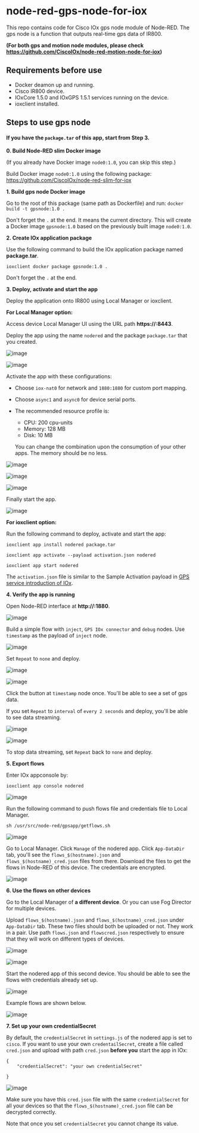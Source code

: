 # node-red-gps-node-for-iox

This repo contains code for Cisco IOx gps node module of Node-RED. The gps node is a function that outputs real-time gps data of IR800.

**(For both gps and motion node modules, please check https://github.com/CiscoIOx/node-red-motion-node-for-iox)**

## Requirements before use

- Docker deamon up and running.
- Cisco IR800 device.
- IOxCore 1.5.0 and IOxGPS 1.5.1 services running on the device.
- ioxclient installed.

## Steps to use gps node

#### If you have the `package.tar` of this app, start from Step 3.

**0. Build Node-RED slim Docker image**

(If you already have Docker image `node0:1.0`, you can skip this step.)

Build Docker image `node0:1.0` using the following package:
https://github.com/CiscoIOx/node-red-slim-for-iox

**1. Build gps node Docker image**

Go to the root of this package (same path as Dockerfile) and run:
`docker build -t gpsnode:1.0 .`

Don't forget the `.` at the end. It means the current directory.
This will create a Docker image `gpsnode:1.0` based on the previously built image `node0:1.0`.

**2. Create IOx application package**

Use the following command to build the IOx application package named **package.tar**.

`ioxclient docker package gpsnode:1.0 .`

Don't forget the `.` at the end.

**3. Deploy, activate and start the app**

Deploy the application onto IR800 using Local Manager or ioxclient.

**For Local Manager option:**

Access device Local Manager UI using the URL path **https://:8443**.

Deploy the app using the name `nodered` and the package `package.tar` that you created.

![image](https://user-images.githubusercontent.com/47573639/52669802-ec58eb80-2ecb-11e9-98ac-655385899b88.png)

![image](https://user-images.githubusercontent.com/47573639/52669839-0692c980-2ecc-11e9-8e75-940cd17bec35.png)

Activate the app with these configurations:
- Choose `iox-nat0` for network and `1880:1880` for custom port mapping.
- Choose `async1` and `async0` for device serial ports.
- The recommended resource profile is:
  - CPU: 200 cpu-units
  - Memory: 128 MB
  - Disk: 10 MB

  You can change the combination upon the consumption of your other apps. The memory should be no less.

![image](https://user-images.githubusercontent.com/47573639/52669886-21653e00-2ecc-11e9-9a46-a0d7893ebd6c.png)

![image](https://user-images.githubusercontent.com/47573639/52669905-33df7780-2ecc-11e9-9e87-2034a9c277c3.png)

![image](https://user-images.githubusercontent.com/47573639/52669953-478ade00-2ecc-11e9-8b28-372632210bfc.png)

Finally start the app.

![image](https://user-images.githubusercontent.com/47573639/52670022-730dc880-2ecc-11e9-9e7d-596e5a8aed68.png)

**For ioxclient option:**

Run the following command to deploy, activate and start the app:

`ioxclient app install nodered package.tar`

`ioxclient app activate --payload activation.json nodered`

`ioxclient app start nodered`

The `activation.json` file is similar to the Sample Activation payload in [GPS service introduction of IOx](https://developer.cisco.com/docs/iox/#!how-to-install-gps-service/how-to-install-gps-service).

**4. Verify the app is running**

Open Node-RED interface at **http://:1880**.

![image](https://user-images.githubusercontent.com/47573639/52670134-ad776580-2ecc-11e9-8cdc-ee5e62316ee2.png)

Build a simple flow with `inject`, `GPS IOx connector` and `debug` nodes. Use `timestamp` as the payload of `inject` node.

![image](https://user-images.githubusercontent.com/47573639/52670246-e31c4e80-2ecc-11e9-8932-9f12350e7d1a.png)

Set `Repeat` to `none` and deploy.

![image](https://user-images.githubusercontent.com/47573639/52670321-1828a100-2ecd-11e9-808b-85402640ce67.png)

![image](https://user-images.githubusercontent.com/47573639/52670348-2bd40780-2ecd-11e9-9602-2e314693f109.png)

Click the button at `timestamp` node once. You'll be able to see a set of gps data.

If you set `Repeat` to `interval` of `every 2 seconds` and deploy, you'll be able to see data streaming.

![image](https://user-images.githubusercontent.com/47573639/52670380-3ee6d780-2ecd-11e9-9797-43263576ff5d.png)

![image](https://user-images.githubusercontent.com/47573639/52670422-5756f200-2ecd-11e9-9b99-1c981ade4f5a.png)

To stop data streaming, set `Repeat` back to `none` and deploy.

**5. Export flows**

Enter IOx appconsole by:

`ioxclient app console nodered`

![image](https://user-images.githubusercontent.com/47573639/52670461-6e95df80-2ecd-11e9-89dc-2605bb189b47.png)

Run the following command to push flows file and credentials file to Local Manager.

`sh /usr/src/node-red/gpsapp/getflows.sh`

![image](https://user-images.githubusercontent.com/47573639/52670494-8a00ea80-2ecd-11e9-870c-7aa66f2f1602.png)

Go to Local Manager. Click `Manage` of the nodered app. Click `App-DataDir` tab, you'll see the `flows_$(hostname).json` and `flows_$(hostname)_cred.json` files from there. Download the files to get the flows in Node-RED of this device. The credentials are encrypted.

![image](https://user-images.githubusercontent.com/47573639/52670527-a6048c00-2ecd-11e9-8654-7d1b47515fb9.png)

**6. Use the flows on other devices**

Go to the Local Manager of **a different device**. Or you can use Fog Director for multiple devices.

Upload `flows_$(hostname).json` and `flows_$(hostname)_cred.json` under `App-DataDir` tab. These two files should both be uploaded or not. They work in a pair. Use path `flows.json` and `flowscred.json` respectively to ensure that they will work on different types of devices.

![image](https://user-images.githubusercontent.com/47573639/52670554-b61c6b80-2ecd-11e9-82f0-b95756111426.png)

![image](https://user-images.githubusercontent.com/47573639/52670584-c9c7d200-2ecd-11e9-9248-f7975a79d684.png)

Start the nodered app of this second device. You should be able to see the flows with credentials already set up.

![image](https://user-images.githubusercontent.com/47573639/52670612-dc420b80-2ecd-11e9-91ba-a8438398db41.png)

Example flows are shown below.

![image](https://user-images.githubusercontent.com/47573639/52670663-f8de4380-2ecd-11e9-9cda-5649b569d978.png)

**7. Set up your own credentialSecret**

By default, the `credentialSecret` in `settings.js` of the nodered app is set to `cisco`. If you want to use your own `credentailSecret`, create a file called `cred.json` and upload with path `cred.json` **before you** start the app in IOx:

```
{
	"credentialSecret": "your own credentialSecret"

}
```

![image](https://user-images.githubusercontent.com/47573639/52670692-0abfe680-2ece-11e9-8edc-9123ede79bbd.png)

Make sure you have this `cred.json` file with the same `credentialSecret` for all your devices so that the `flows_$(hostname)_cred.json` file can be decrypted correctly.

Note that once you set `credentialSecret` you cannot change its value.
